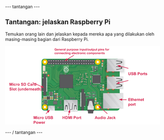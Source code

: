 \--- tantangan \---

## Tantangan: jelaskan Raspberry Pi

Temukan orang lain dan jelaskan kepada mereka apa yang dilakukan oleh masing-masing bagian dari Raspberry Pi.

![tangkapan layar](images/pi-labelled-names.png)

\--- / tantangan \---